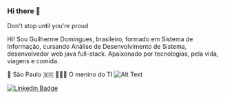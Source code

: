 ### Hi there 👋 

Don't stop until you're proud

Hi! Sou Guilherme Domingues, brasileiro, formado em Sistema de Informação, cursando Análise de Desenvolvimento de Sistema, desenvolvedor web java full-stack.
Apaixonado por tecnologias, pela vida, viagens e comida. 

📍 São Paulo 🇧🇷
👨🏽‍💻 O menino do TI 
![Alt Text](https://media.giphy.com/media/ay0UsYoyGqDpJVMLui/giphy.gif)



[![Linkedin Badge](https://img.shields.io/badge/-Guilherme%20Domingues-6633cc?style=flat-square&logo=Linkedin&logoColor=white&link=https://www.linkedin.com/in/guilherme-domingues-2a315659/)](https://www.linkedin.com/in/guilherme-domingues-2a315659/) 
